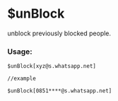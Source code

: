 # $unBlock

unblock previously blocked people.

### Usage:

```plain
$unBlock[xyz@s.whatsapp.net]

//example

$unBlock[0851****@s.whatsapp.net]
```
